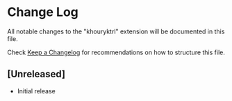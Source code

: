 # Change Log

All notable changes to the "khouryktrl" extension will be documented in this file.

Check [Keep a Changelog](http://keepachangelog.com/) for recommendations on how to structure this file.

## [Unreleased]

- Initial release